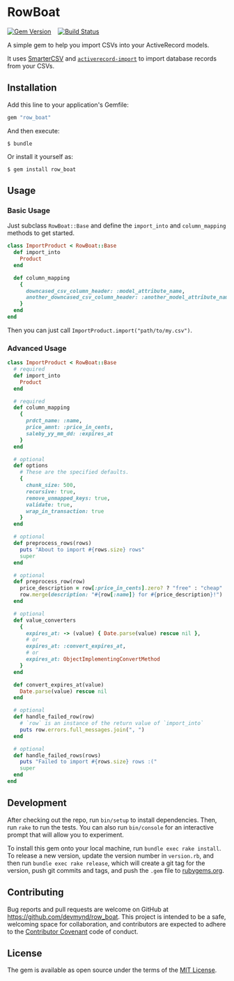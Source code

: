 # RowBoat

[![Gem Version](https://badge.fury.io/rb/row_boat.svg)](http://badge.fury.io/rb/row_boat) &nbsp;&nbsp;&nbsp;[![Build Status](https://travis-ci.org/devmynd/row_boat.svg?branch=master)](https://travis-ci.org/devmynd/row_boat)

A simple gem to help you import CSVs into your ActiveRecord models.

It uses [SmarterCSV](https://github.com/tilo/smarter_csv) and [`activerecord-import`](https://github.com/zdennis/activerecord-import) to import database records from your CSVs.

## Installation

Add this line to your application's Gemfile:

```ruby
gem "row_boat"
```

And then execute:

    $ bundle

Or install it yourself as:

    $ gem install row_boat

## Usage

### Basic Usage

Just subclass `RowBoat::Base` and define the `import_into` and `column_mapping` methods to get started.

```ruby
class ImportProduct < RowBoat::Base
  def import_into
    Product
  end

  def column_mapping
    {
      downcased_csv_column_header: :model_attribute_name,
      another_downcased_csv_column_header: :another_model_attribute_name
    }
  end
end
```

Then you can just call `ImportProduct.import("path/to/my.csv")`.

### Advanced Usage

```ruby
class ImportProduct < RowBoat::Base
  # required
  def import_into
    Product
  end

  # required
  def column_mapping
    {
      prdct_name: :name,
      price_amnt: :price_in_cents,
      saleby_yy_mm_dd: :expires_at
    }
  end

  # optional
  def options
    # These are the specified defaults.
    {
      chunk_size: 500,
      recursive: true,
      remove_unmapped_keys: true,
      validate: true,
      wrap_in_transaction: true
    }
  end

  # optional
  def preprocess_rows(rows)
    puts "About to import #{rows.size} rows"
    super
  end

  # optional
  def preprocess_row(row)
    price_description = row[:price_in_cents].zero? ? "free" : "cheap"
    row.merge(description: "#{row[:name]} for #{price_description}!")
  end

  # optional
  def value_converters
    {
      expires_at: -> (value) { Date.parse(value) rescue nil },
      # or
      expires_at: :convert_expires_at,
      # or
      expires_at: ObjectImplementingConvertMethod
    }
  end

  def convert_expires_at(value)
    Date.parse(value) rescue nil
  end

  # optional
  def handle_failed_row(row)
    # `row` is an instance of the return value of `import_into`
    puts row.errors.full_messages.join(", ")
  end

  # optional
  def handle_failed_rows(rows)
    puts "Failed to import #{rows.size} rows :("
    super
  end
end
```

## Development

After checking out the repo, run `bin/setup` to install dependencies. Then, run `rake` to run the tests. You can also run `bin/console` for an interactive prompt that will allow you to experiment.

To install this gem onto your local machine, run `bundle exec rake install`. To release a new version, update the version number in `version.rb`, and then run `bundle exec rake release`, which will create a git tag for the version, push git commits and tags, and push the `.gem` file to [rubygems.org](https://rubygems.org).

## Contributing

Bug reports and pull requests are welcome on GitHub at https://github.com/devmynd/row_boat. This project is intended to be a safe, welcoming space for collaboration, and contributors are expected to adhere to the [Contributor Covenant](http://contributor-covenant.org) code of conduct.


## License

The gem is available as open source under the terms of the [MIT License](http://opensource.org/licenses/MIT).

